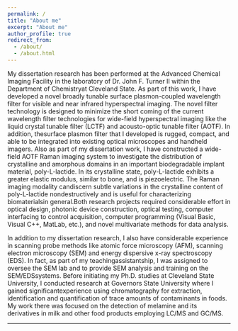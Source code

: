 ```yaml
---
permalink: /
title: "About me"
excerpt: "About me"
author_profile: true
redirect_from: 
  - /about/
  - /about.html
---
```


  My dissertation research has been performed at the Advanced Chemical Imaging Facility in the laboratory of Dr. John F. Turner II within the Department of Chemistryat Cleveland State. As part of this work, I have developed a novel broadly tunable surface plasmon-coupled wavelength filter for visible and near infrared hyperspectral imaging. The novel filter technology is designed to minimize the short coming of the current wavelength filter technologies for wide-field hyperspectral imaging like the liquid crystal tunable filter (LCTF) and acousto-optic tunable filter (AOTF). In addition, thesurface plasmon filter that I developed is rugged, compact, and able to be integrated into existing optical microscopes and handheld imagers. Also as part of my dissertation work, I have constructed a wide-field AOTF Raman imaging system to investigate the distribution of crystalline and amorphous domains in an important biodegradable implant material, poly-L-lactide. In its crystalline state, poly-L-lactide exhibits a greater elastic modulus, similar to bone, and is piezoelectric. The Raman imaging modality candiscern subtle variations in the crystalline content of poly-L-lactide nondestructively and is useful for characterizing biomaterialsin general.Both research projects required considerable effort in optical design, photonic device construction, optical testing, computer interfacing to control acquisition, computer programming (Visual Basic, Visual C++, MatLab, etc.), and novel multivariate methods for data analysis.

  In addition to my dissertation research, I also have considerable experience in scanning probe methods like atomic force microscopy (AFM), scanning electron microscopy (SEM) and energy dispersive x-ray spectroscopy (EDS). In fact, as part of my teachingassistantship, I was assigned to oversee the SEM lab and to provide SEM analysis and training on the SEM/EDSsystems. Before initiating my Ph.D. studies at Cleveland State University, I conducted research at Governors State University where I gained significantexperience using chromatography for extraction, identification and quantification of trace amounts of contaminants in foods. My work there was focused on the detection of melamine and its derivatives in milk and other food products employing LC/MS and GC/MS.

---
